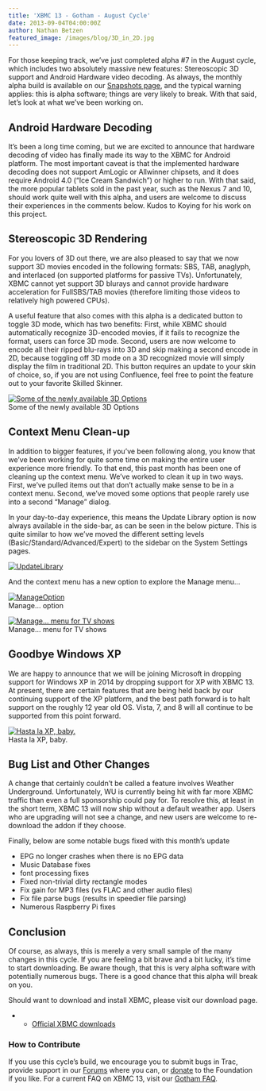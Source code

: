 ```yaml
---
title: 'XBMC 13 - Gotham - August Cycle'
date: 2013-09-04T04:00:00Z
author: Nathan Betzen
featured_image: /images/blog/3D_in_2D.jpg
---
```

For those keeping track, we’ve just completed alpha #7 in the August cycle, which includes two absolutely massive new features: Stereoscopic 3D support and Android Hardware video decoding. As always, the monthly alpha build is available on our [Snapshots page](http://mirrors.xbmc.org/snapshots/ "XBMC Snapshots"), and the typical warning applies: this is alpha software; things are very likely to break. With that said, let’s look at what we’ve been working on.

 Android Hardware Decoding
-------------------------

 It’s been a long time coming, but we are excited to announce that hardware decoding of video has finally made its way to the XBMC for Android platform. The most important caveat is that the implemented hardware decoding does not support AmLogic or Allwinner chipsets, and it does require Android 4.0 (“Ice Cream Sandwich”) or higher to run. With that said, the more popular tablets sold in the past year, such as the Nexus 7 and 10, should work quite well with this alpha, and users are welcome to discuss their experiences in the comments below. Kudos to Koying for his work on this project.

 Stereoscopic 3D Rendering
-------------------------

 For you lovers of 3D out there, we are also pleased to say that we now support 3D movies encoded in the following formats: SBS, TAB, anaglyph, and interlaced (on supported platforms for passive TVs). Unfortunately, XBMC cannot yet support 3D blurays and cannot provide hardware acceleration for FullSBS/TAB movies (therefore limiting those videos to relatively high powered CPUs).

 A useful feature that also comes with this alpha is a dedicated button to toggle 3D mode, which has two benefits: First, while XBMC should automatically recognize 3D-encoded movies, if it fails to recognize the format, users can force 3D mode. Second, users are now welcome to encode all their ripped blu-rays into 3D and skip making a second encode in 2D, because toggling off 3D mode on a 3D recognized movie will simply display the film in traditional 2D. This button requires an update to your skin of choice, so, if you are not using Confluence, feel free to point the feature out to your favorite Skilled Skinner.

 [![Some of the newly available 3D Options](/sites/default/files/uploads/3D_in_2D-300x165.jpg)](/sites/default/files/uploads/3D_in_2D.jpg)  
 Some of the newly available 3D Options

  Context Menu Clean-up
---------------------

 In addition to bigger features, if you’ve been following along, you know that we’ve been working for quite some time on making the entire user experience more friendly. To that end, this past month has been one of cleaning up the context menu. We’ve worked to clean it up in two ways. First, we’ve pulled items out that don’t actually make sense to be in a context menu. Second, we’ve moved some options that people rarely use into a second “Manage” dialog.

 In your day-to-day experience, this means the Update Library option is now always available in the side-bar, as can be seen in the below picture. This is quite similar to how we’ve moved the different setting levels (Basic/Standard/Advanced/Expert) to the sidebar on the System Settings pages.

 [![UpdateLibrary](/sites/default/files/uploads/UpdateLibrary-300x172.jpg)](/sites/default/files/uploads/UpdateLibrary.jpg)

  

 And the context menu has a new option to explore the Manage menu…

 [![ManageOption](/sites/default/files/uploads/ManageOption-300x282.jpg)](/sites/default/files/uploads/ManageOption.jpg)  
 Manage… option

   

 [![Manage... menu for TV shows](/sites/default/files/uploads/ManageMenu-300x179.jpg)](/sites/default/files/uploads/ManageMenu.jpg)  
 Manage… menu for TV shows

  Goodbye Windows XP
------------------

 We are happy to announce that we will be joining Microsoft in dropping support for Windows XP in 2014 by dropping support for XP with XBMC 13. At present, there are certain features that are being held back by our continuing support of the XP platform, and the best path forward is to halt support on the roughly 12 year old OS. Vista, 7, and 8 will all continue to be supported from this point forward.

 [![Hasta la XP, baby.](/sites/default/files/uploads/hastalaxp-300x171.jpg)](/sites/default/files/uploads/hastalaxp.jpg)  
 Hasta la XP, baby.

  Bug List and Other Changes
--------------------------

 A change that certainly couldn’t be called a feature involves Weather Underground. Unfortunately, WU is currently being hit with far more XBMC traffic than even a full sponsorship could pay for. To resolve this, at least in the short term, XBMC 13 will now ship without a default weather app. Users who are upgrading will not see a change, and new users are welcome to re-download the addon if they choose.

 Finally, below are some notable bugs fixed with this month’s update

 
 * EPG no longer crashes when there is no EPG data
 * Music Database fixes
 * font processing fixes
 * Fixed non-trivial dirty rectangle modes
 * Fix gain for MP3 files (vs FLAC and other audio files)
 * Fix file parse bugs (results in speedier file parsing)
 * Numerous Raspberry Pi fixes
 
 Conclusion
----------

 Of course, as always, this is merely a very small sample of the many changes in this cycle. If you are feeling a bit brave and a bit lucky, it’s time to start downloading. Be aware though, that this is very alpha software with potentially numerous bugs. There is a good chance that this alpha will break on you.

 Should want to download and install XBMC, please visit our download page.

 
 * * [Official XBMC downloads](https://kodi.wiki/download/)
 
 ### How to Contribute

 If you use this cycle’s build, we encourage you to submit bugs in Trac, provide support in our [Forums](https://forum.kodi.tv/ "XBMC Forums") where you can, or [donate](https://kodi.wiki/contribute/donate/ "XBMC Foundation Donations") to the Foundation if you like. For a current FAQ on XBMC 13, visit our [Gotham FAQ](https://kodi.wiki/view/XBMC_v13_(Gotham)_FAQ "XBMC 13 FAQ").

 